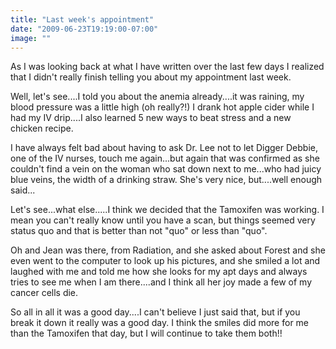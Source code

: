 ```yaml
---
title: "Last week's appointment"
date: "2009-06-23T19:19:00-07:00"
image: ""
---
```


As I was looking back at what I have written over the last few days I realized that I didn't really finish telling you about my appointment last week. 

Well, let's see....I told you about the anemia already....it was raining, my blood pressure was a little high (oh really?!) I drank hot apple cider while I had my IV drip....I also learned 5 new ways to beat stress and a new chicken recipe. 

I have always felt bad about having to ask Dr. Lee not to let Digger Debbie, one of the IV nurses, touch me again...but again that was confirmed as she couldn't find a vein on the woman who sat down next to me...who had juicy blue veins, the width of a drinking straw. She's very nice, but....well enough said...

Let's see...what else.....I think we decided that the Tamoxifen was working. I mean you can't really know until you have a scan, but things seemed very status quo and that is better than not "quo" or less than "quo". 

Oh and Jean was there, from Radiation, and she asked about Forest and she even went to the computer to look up his pictures, and she smiled a lot and laughed with me and told me how she looks for my apt days and always tries to see me when I am there....and I think all her joy made a few of my cancer cells die. 

So all in all it was a good day....I can't believe I just said that, but if you break it down it really was a good day. I think the smiles did more for me than the Tamoxifen that day, but I will continue to take them both!!